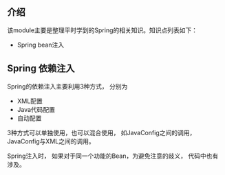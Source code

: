 ## 介绍

该module主要是整理平时学到的Spring的相关知识。知识点列表如下：

- Spring bean注入



## Spring 依赖注入

Spring的依赖注入主要利用3种方式， 分别为

- XML配置
- Java代码配置
- 自动配置

3种方式可以单独使用，也可以混合使用， 如JavaConfig之间的调用， JavaConfig与XML之间的调用。

Spring注入时， 如果对于同一个功能的Bean，为避免注意的歧义， 代码中也有涉及。

### 